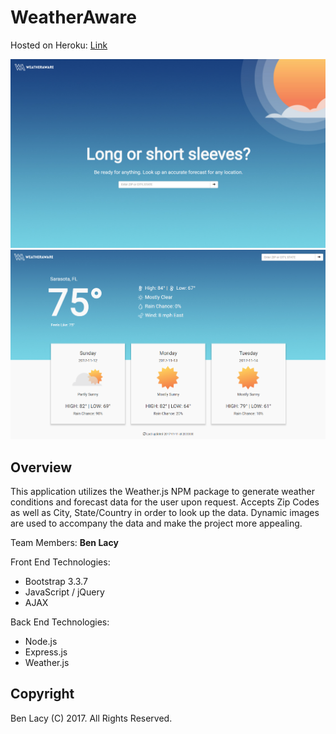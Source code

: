 # WeatherAware

Hosted on Heroku: [Link](https://weather-aware.herokuapp.com)

![WeatherAware Screenshot 1](./public/images/wa-screenshot.png)
![WeatherAware Screenshot 2](./public/images/wa-screenshot2.png)

## Overview
This application utilizes the Weather.js NPM package to generate weather conditions and forecast data for the user upon request. Accepts Zip Codes as well as City, State/Country in order to look up the data. Dynamic images are used to accompany the data and make the project more appealing.

Team Members: **Ben Lacy**

Front End Technologies:

* Bootstrap 3.3.7
* JavaScript / jQuery
* AJAX

Back End Technologies:

* Node.js
* Express.js
* Weather.js

## Copyright
Ben Lacy (C) 2017. All Rights Reserved.